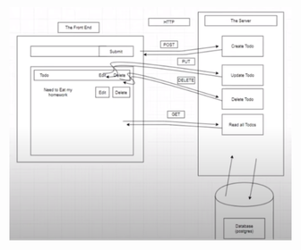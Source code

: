 ![Architecture](https://github.com/roshangrewal/wd-archive/blob/master/pern-todo/architecture.png "System Architecture")


